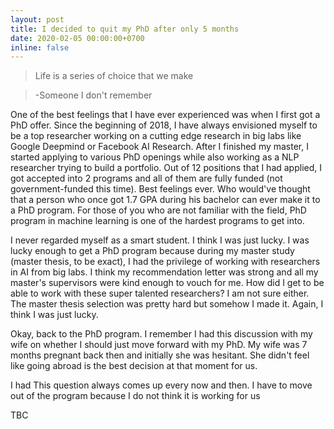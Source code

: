```yaml
---
layout: post
title: I decided to quit my PhD after only 5 months
date: 2020-02-05 00:00:00+0700
inline: false
---
```


> Life is a series of choice that we make

> -Someone I don't remember

One of the best feelings that I have ever experienced was when I first got a PhD offer. Since the beginning of 2018, I have always envisioned myself to be a top researcher working on a cutting edge research in big labs like Google Deepmind or Facebook AI Research. After I finished my master, I started applying to various PhD openings while also working as a NLP researcher trying to build a portfolio. Out of 12 positions that I had applied, I got accepted into 2 programs and all of them are fully funded (not government-funded this time). Best feelings ever. Who would've thought that a person who once got 1.7 GPA during his bachelor can ever make it to a PhD program. For those of you who are not familiar with the field, PhD program in machine learning is one of the hardest programs to get into. 

I never regarded myself as a smart student. I think I was just lucky. I was lucky enough to get a PhD program because during my master study (master thesis, to be exact), I had the privilege of working with researchers in AI from big labs. I think my recommendation letter was strong and all my master's supervisors were kind enough to vouch for me. How did I get to be able to work with these super talented researchers? I am not sure either. The master thesis selection was pretty hard but somehow I made it. Again, I think I was just lucky. 

Okay, back to the PhD program. I remember I had this discussion with my wife on whether I should just move forward with my PhD. My wife was 7 months pregnant back then and initially she was hesitant. She didn't feel like going abroad is the best decision at that moment for us. 

I had This question always comes up every now and then. I have to move out of the program because I do not think it is working for us

TBC
